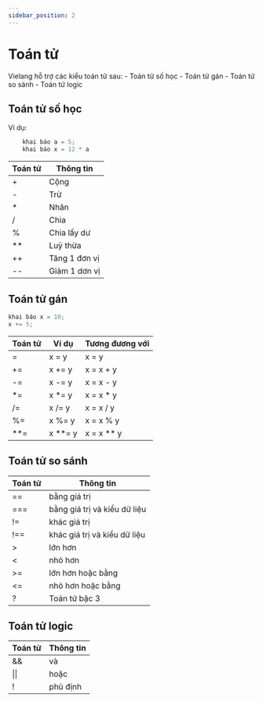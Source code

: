 ```yaml
---
sidebar_position: 2
---
```


# Toán tử

Vielang hỗ trợ các kiểu toán tử sau: - Toán tử số học - Toán tử gán - Toán tử so sánh - Toán tử logic

## Toán tử số học

Ví dụ:

```js
    khai báo a = 5;
    khai báo x = 12 * a
```

| Toán tử | Thông tin     |
| ------- | ------------- |
| +       | Cộng          |
| -       | Trừ           |
| \*      | Nhân          |
| /       | Chia          |
| %       | Chia lấy dư   |
| \*\*    | Luỹ thừa      |
| ++      | Tăng 1 đơn vị |
| --      | Giảm 1 dơn vị |

## Toán tử gán

```js
khai báo x = 10;
x += 5;
```

| Toán tử | Ví dụ     | Tương đương với |
| ------- | --------- | --------------- |
| =       | x = y     | x = y           |
| +=      | x += y    | x = x + y       |
| -=      | x -= y    | x = x - y       |
| \*=     | x \*= y   | x = x \* y      |
| /=      | x /= y    | x = x / y       |
| %=      | x %= y    | x = x % y       |
| \*\*=   | x \*\*= y | x = x \*\* y    |

## Toán tử so sánh

| Toán tử | Thông tin                    |
| ------- | ---------------------------- |
| ==      | bằng giá trị                 |
| ===     | bằng giá trị và kiểu dữ liệu |
| !=      | khác giá trị                 |
| !==     | khác giá trị và kiểu dữ liệu |
| \>      | lớn hơn                      |
| \<      | nhỏ hơn                      |
| \>=     | lớn hơn hoặc bằng            |
| \<=     | nhỏ hơn hoặc bằng            |
| \?      | Toán tử bậc 3                |

## Toán tử logic

| Toán tử | Thông tin |
| ------- | --------- |
| \&\&    | và        |
| \|\|    | hoặc      |
| !       | phủ định  |
